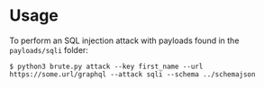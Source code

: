 # Usage
To perform an SQL injection attack with payloads found in the `payloads/sqli` folder:

```
$ python3 brute.py attack --key first_name --url https://some.url/graphql --attack sqli --schema ../schemajson
```
